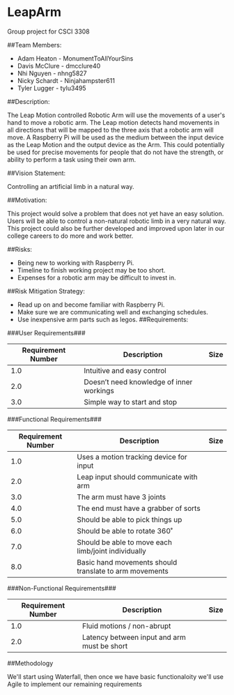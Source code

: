 # LeapArm
Group project for CSCI 3308

##Team Members:
* Adam Heaton - MonumentToAllYourSins
* Davis McClure - dmcclure40
* Nhi Nguyen - nhng5827
* Nicky Schardt - Ninjahampster611
* Tyler Lugger - tylu3495

##Description:

The Leap Motion controlled Robotic Arm will use the movements of a user's hand to move a robotic arm. The Leap motion detects hand movements in all directions that will be mapped to the three axis that a robotic arm will move. A Raspberry Pi will be used as the medium between the input device as the Leap Motion and the output device as the Arm. This could potentially be used for precise movements for people that do not have the strength, or ability to perform a task using their own arm. 

##Vision Statement:

Controlling an artificial limb in a natural way.

##Motivation:

This project would solve a problem that does not yet have an easy solution. Users will be able to control a non-natural robotic limb in a very natural way. This project could also be further developed and improved upon later in our college careers to do more and work better.

##Risks:
* Being new to working with Raspberry Pi.
* Timeline to finish working project may be too short.
* Expenses for a robotic arm may be difficult to invest in.

##Risk Mitigation Strategy:
* Read up on and become familiar with Raspberry Pi.
* Make sure we are communicating well and exchanging schedules.
* Use inexpensive arm parts such as legos.
##Requirements:

###User Requirements###

Requirement Number| Description|Size
---------|--------|------------
1.0 | Intuitive and easy control |
2.0 | Doesn’t need knowledge of inner workings |
3.0 | Simple way to start and stop |

###Functional Requirements###

Requirement Number| Description | Size
---------|--------|-----------
1.0 | Uses a motion tracking device for input |
2.0 | Leap input should communicate with arm |
3.0 | The arm must have 3 joints |
4.0 | The end must have a grabber of sorts |
5.0 | Should be able to pick things up |
6.0 | Should be able to rotate 360˚ |
7.0 | Should be able to move each limb/joint individually |
8.0 | Basic hand movements should translate to arm movements |

###Non-Functional Requirements###

Requirement Number| Description | Size
---------|--------|---------------
1.0 | Fluid motions / non-abrupt |
2.0 | Latency between input and arm must be short |

##Methodology

We'll start using Waterfall, then once we have basic functionaloity we'll use Agile to implement our remaining requirements
